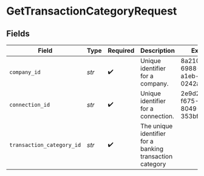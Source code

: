# GetTransactionCategoryRequest


## Fields

| Field                                                    | Type                                                     | Required                                                 | Description                                              | Example                                                  |
| -------------------------------------------------------- | -------------------------------------------------------- | -------------------------------------------------------- | -------------------------------------------------------- | -------------------------------------------------------- |
| `company_id`                                             | *str*                                                    | :heavy_check_mark:                                       | Unique identifier for a company.                         | 8a210b68-6988-11ed-a1eb-0242ac120002                     |
| `connection_id`                                          | *str*                                                    | :heavy_check_mark:                                       | Unique identifier for a connection.                      | 2e9d2c44-f675-40ba-8049-353bfcb5e171                     |
| `transaction_category_id`                                | *str*                                                    | :heavy_check_mark:                                       | The unique identifier for a banking transaction category |                                                          |